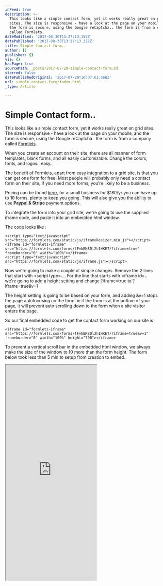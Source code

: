 ```yaml
---
inFeed: true
description: >-
  This looks like a simple contact form, yet it works really great on grid
  sites. The size is responsive - have a look at the page on your mobile, and
  the form is secure, using the Google reCaptcha.. the form is from a company
  called Formlets.
dateModified: '2017-08-30T13:27:13.152Z'
datePublished: '2017-08-30T13:27:13.322Z'
title: Simple Contact form..
author: []
publisher: {}
via: {}
hasPage: true
sourcePath: _posts/2017-07-20-simple-contact-form.md
starred: false
datePublishedOriginal: '2017-07-20T10:07:02.068Z'
url: simple-contact-form/index.html
_type: Article

---
```

# Simple Contact form..

This looks like a simple contact form, yet it works really great on grid sites. The size is responsive - have a look at the page on your mobile, and the form is secure, using the Google reCaptcha.. the form is from a company called [Formlets][0].

When you create an account on their site, there are all manner of form templates, blank forms, and all easily customizable. Change the colors, fonts, and logos.. easy..

The benefit of Formlets, apart from easy integration to a grid site, is that you can get one form for free! Most people will probably only need a contact form on their site, if you need more forms, you're likely to be a business.

Pricing can be found [here][1], for a small business for $180/yr you can have up to 10 forms, plenty to keep you going. This will also give you the ability to use **Paypal & Stripe** payment options.

To integrate the form into your grid site, we're going to use the supplied iframe code, and paste it into an embedded html window.

The code looks like :

    <script type="text/javascript" src="https://formlets.com/static/js/iframeResizer.min.js"></script>
    <iframe id="formlets-iframe" src="https://formlets.com/forms/tFvkEK8Dl2h1HKET/?iframe=true" frameborder="0" width="100%"></iframe>
    <script type="text/javascript" src="https://formlets.com/static/js/iframe.js"></script>

Now we're going to make a couple of simple changes. Remove the 2 lines that start with <script type=.... For the line that starts with <iframe id=.. we're going to add a height setting and change ?iframe=true to ?iframe=true&v=1

The height setting is going to be based on your form, and adding &v=1 stops the page autofocusing on the form. ie if the form is at the bottom of your page, it will prevent auto scrolling down to the form when a site visitor enters the page.

So our final embedded code to get the contact form working on our site is :

    <iframe id="formlets-iframe" src="https://formlets.com/forms/tFvkEK8Dl2h1HKET/?iframe=true&v=1" frameborder="0" width="100%" height="700"></iframe>

To prevent a vertical scroll bar in the embedded html window, we always make the size of the window to 10 more than the form height. The form below took less than 5 min to setup from creation to embed..

<iframe src="https://the-grid.github.io/ed-userhtml/?g=eJw1i0EKwjAQAL8SFvSm2XhRpFsvVoRe_YA2WxNsiGzW-n2hwePMME0c5Z7YRE8wZkkTa9lUB6bIQBBU3-Vo7b9uh5wWKFYv86vrD-dpF9y17272VE9S-fB6Jgdm4UcWz0KAYL7RayBwiCswgeMzKMEeEdrG1rn9AcvEMQ4" height="710" style=""></iframe>



[0]: https://formlets.com/?ref=gridtalk
[1]: https://formlets.com/pricing/?cur=USD&mode=YEARLY